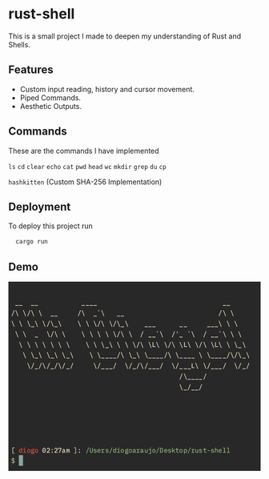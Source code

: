 
# rust-shell

This is a small project I made to deepen my understanding of Rust and Shells.

## Features

- Custom input reading, history and cursor movement.
- Piped Commands.
- Aesthetic Outputs.

## Commands

These are the commands I have implemented

`ls` `cd` `clear` `echo` `cat` `pwd` `head` `wc` `mkdir` `grep` `du` `cp`

`hashkitten` (Custom SHA-256 Implementation)

## Deployment

To deploy this project run

```bash
  cargo run
```

## Demo
![image](demo.png)
